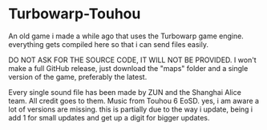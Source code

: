 # Turbowarp-Touhou
An old game i made a while ago that uses the Turbowarp game engine. everything gets compiled here so that i can send files easily.

DO NOT ASK FOR THE SOURCE CODE, IT WILL NOT BE PROVIDED.
I won't make a full GitHub release, just download the "maps" folder and a single version of the game, preferably the latest.

Every single sound file has been made by ZUN and the Shanghai Alice team. All credit goes to them. Music from Touhou 6 EoSD.
yes, i am aware a lot of versions are missing. this is partially due to the way i update, being i add 1 for small updates and get up a digit for bigger updates.